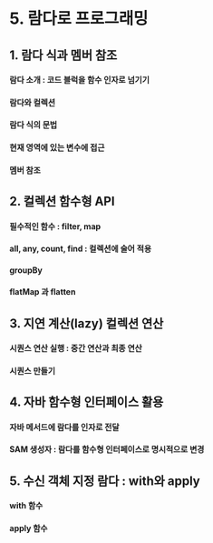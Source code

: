 # 5. 람다로 프로그래밍 

## 1. 람다 식과 멤버 참조

#### 람다 소개 : 코드 블럭을 함수 인자로 넘기기 
#### 람다와 컬렉션 
#### 람다 식의 문법 
#### 현재 영역에 있는 변수에 접근
#### 멤버 참조 

## 2. 컬렉션 함수형 API

#### 필수적인 함수 : filter, map
#### all, any, count, find : 컬렉션에 술어 적용 
#### groupBy 
#### flatMap 과 flatten 

## 3. 지연 계산(lazy) 컬렉션 연산

#### 시퀀스 연산 실행 : 중간 연산과 최종 연산 
#### 시퀀스 만들기 

## 4. 자바 함수형 인터페이스 활용

#### 자바 메서드에 람다를 인자로 전달 
#### SAM 생성자 : 람다를 함수형 인터페이스로 명시적으로 변경

## 5. 수신 객체 지정 람다 : with와 apply

#### with 함수 
#### apply 함수 


